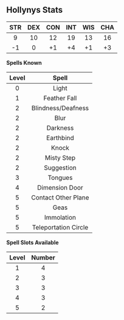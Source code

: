 Hollynys Stats
-----


|STR|DEX|CON|INT|WIS|CHA|
|:----:|:----:|:----:|:----:|:----:|:----:|
|9|10|12|19|13|16|
|-1|0|+1|+4|+1|+3|

**Spells Known**

|Level|Spell|
|:---:|:---:|
|0| Light |
|1|Feather Fall|
|2|Blindness/Deafness|
|2|Blur|
|2|Darkness|
|2|Earthbind|
|2|Knock|
|2|Misty Step|
|2|Suggestion|
|3|Tongues|
|4|Dimension Door|
|5|Contact Other Plane|
|5|Geas|
|5|Immolation|
|5|Teleportation Circle|

**Spell Slots Available**

|Level|Number|
|:---:|:---:|
|1|4|
|2|3|
|3|3|
|4|3|
|5|2|
